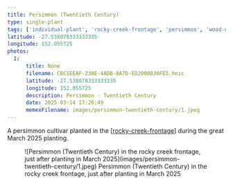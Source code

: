 ```yaml
---
title: Persimmon (Twentieth Century)
type: single-plant
tags: ['individual-plant', 'rocky-creek-frontage', 'persimmon', 'wood-duck-meadows']
latitude: -27.538078333333335
longitude: 152.055725
photos:
  1:
      title: None
      filename: CBC1EEAF-230E-4ADB-8A7D-ED2000830FE5.heic
      latitude: -27.538078333333335
      longitude: 152.055725
      description: Persimmon - Twentieth Century 
      date: 2025-03-14 17:26:49
      memexFilename: images/persimmon-twentieth-century/1.jpeg
---
```




A persimmon cultivar planted in the [[rocky-creek-frontage]] during the great March 2025 planting.

<figure markdown>
![Persimmon (Twentieth Century) in the rocky creek frontage, just after planting in March 2025](images/persimmon-twentieth-century/1.jpeg)
<caption>Persimmon (Twentieth Century) in the rocky creek frontage, just after planting in March 2025</caption>
</figure>

[//begin]: # "Autogenerated link references for markdown compatibility"
[rocky-creek-frontage]: ../rocky-creek-frontage "Rocky Creek Frontage"
[//end]: # "Autogenerated link references"